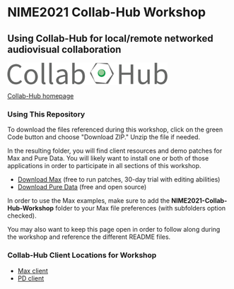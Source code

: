# NIME2021 Collab-Hub Workshop
## Using Collab-Hub for local/remote networked audiovisual collaboration

<img src="/img/CH-Title.png" alt="Collab-Hub Logo" height="50"/>

<a href="https://www.collab-hub.io" target="_blank">Collab-Hub homepage</a>

### Using This Repository
To download the files referenced during this workshop, click on the green Code button and choose "Download ZIP." Unzip the file if needed.  

In the resulting folder, you will find client resources and demo patches for Max and Pure Data. You will likely want to install one or both of those applications in order to participate in all sections of this workshop.
- [Download Max](https://cycling74.com/downloads) (free to run patches, 30-day trial with editing abilities)
- [Download Pure Data](http://puredata.info/downloads) (free and open source)  


In order to use the Max examples, make sure to add the **NIME2021-Collab-Hub-Workshop** folder to your Max file preferences (with subfolders option checked).  

You may also want to keep this page open in order to follow along during the workshop and reference the different README files.  

### Collab-Hub Client Locations for Workshop
- <a href="https://github.com/Collab-Hub-io/NIME2021-Collab-Hub-Workshop/tree/main/Collab-Hub-Max-Client-v0.3" target="_blank">Max client</a>
- <a href="https://github.com/Collab-Hub-io/NIME2021-Collab-Hub-Workshop/tree/main/Collab-Hub-PD-Client-v0.3" target="_blank">PD client</a>